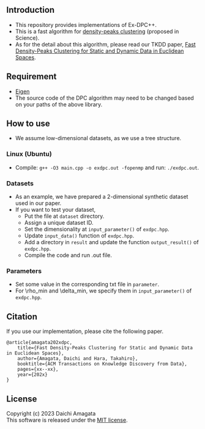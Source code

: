 ## Introduction
* This repository provides implementations of Ex-DPC++.
* This is a fast algorithm for [density-peaks clustering](https://science.sciencemag.org/content/344/6191/1492.full) (proposed in Science).
* As for the detail about this algorithm, please read our TKDD paper, [Fast Density-Peaks Clustering for Static and Dynamic Data in Euclidean Spaces](https://dl.acm.org/doi/).

## Requirement
*  [Eigen](https://eigen.tuxfamily.org/)
* The source code of the DPC algorithm may need to be changed based on your paths of the above library.

## How to use
* We assume low-dimensional datasets, as we use a tree structure.

### Linux (Ubuntu)
* Compile: `g++ -O3 main.cpp -o exdpc.out -fopenmp` and run: `./exdpc.out`.

### Datasets
* As an example, we have prepared a 2-dimensional synthetic dataset used in our paper.
* If you want to test your dataset,
	* Put the file at `dataset` directory.
	* Assign a unique dataset ID.
	* Set the dimensionality at `input_parameter()` of `exdpc.hpp`.  
	* Update `input_data()` function of `exdpc.hpp`.  
	* Add a directory in `result` and update the function `output_result()` of `exdpc.hpp`.
	* Compile the code and run .out file.

### Parameters
* Set some value in the corresponding txt file in `parameter`.
* For \rho_min and \delta_min, we specify them in `input_parameter()` of `exdpc.hpp`.

## Citation
If you use our implementation, please cite the following paper.
``` 
@article{amagata202xdpc,  
    title={Fast Density-Peaks Clustering for Static and Dynamic Data in Euclidean Spaces},  
    author={Amagata, Daichi and Hara, Takahiro},  
    booktitle={ACM Transactions on Knowledge Discovery from Data},  
    pages={xx--xx},  
    year={202x}  
}
```

## License
Copyright (c) 2023 Daichi Amagata  
This software is released under the [MIT license](https://github.com/amgt-d1/Ex-DPC-plus-plus/license.txt).
